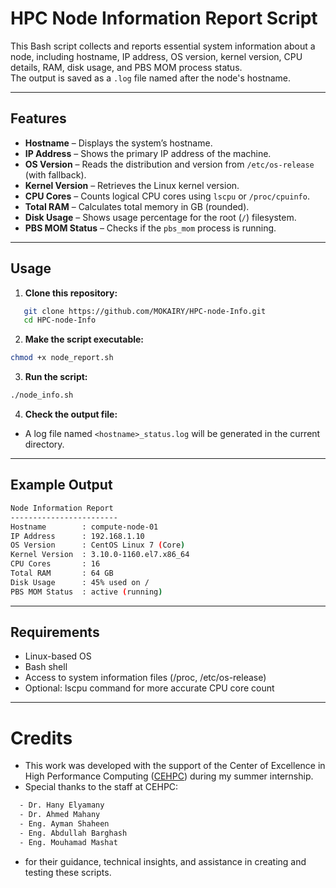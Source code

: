 # HPC Node Information Report Script

This Bash script collects and reports essential system information about a node, including hostname, IP address, OS version, kernel version, CPU details, RAM, disk usage, and PBS MOM process status.  
The output is saved as a `.log` file named after the node's hostname.

---

## Features

- **Hostname** – Displays the system’s hostname.  
- **IP Address** – Shows the primary IP address of the machine.  
- **OS Version** – Reads the distribution and version from `/etc/os-release` (with fallback).  
- **Kernel Version** – Retrieves the Linux kernel version.  
- **CPU Cores** – Counts logical CPU cores using `lscpu` or `/proc/cpuinfo`.  
- **Total RAM** – Calculates total memory in GB (rounded).  
- **Disk Usage** – Shows usage percentage for the root (`/`) filesystem.  
- **PBS MOM Status** – Checks if the `pbs_mom` process is running.

---

## Usage

1. **Clone this repository:**
```bash
   git clone https://github.com/MOKAIRY/HPC-node-Info.git
   cd HPC-node-Info
```
2. **Make the script executable:**
```bash
chmod +x node_report.sh
```
3. **Run the script:**
```bash
./node_info.sh
```
4. **Check the output file:**
- A log file named ``<hostname>_status.log`` will be generated in the current directory.

---

## Example Output
```bash
Node Information Report
------------------------
Hostname        : compute-node-01
IP Address      : 192.168.1.10
OS Version      : CentOS Linux 7 (Core)
Kernel Version  : 3.10.0-1160.el7.x86_64
CPU Cores       : 16
Total RAM       : 64 GB
Disk Usage      : 45% used on /
PBS MOM Status  : active (running)
```

---

## Requirements

- Linux-based OS
- Bash shell
- Access to system information files (/proc, /etc/os-release)
- Optional: lscpu command for more accurate CPU core count
---

# Credits
- This work was developed with the support of the Center of Excellence in High Performance Computing ([CEHPC](https://hpc.kau.edu.sa/Default-611997-EN)) during my summer internship.
- Special thanks to the staff at CEHPC:
```bash
  - Dr. Hany Elyamany
  - Dr. Ahmed Mahany
  - Eng. Ayman Shaheen
  - Eng. Abdullah Barghash
  - Eng. Mouhamad Mashat
```
- for their guidance, technical insights, and assistance in creating and testing these scripts.
